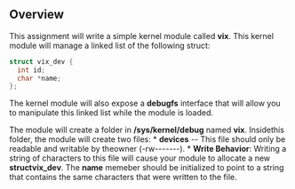 ## Overview 

This assignment will write a simple kernel module called **vix**.
This kernel module will manage a linked list of the following struct: <br />

```c
struct vix_dev {
  int id;
  char *name;
};
```
The kernel module will also expose a **debugfs** interface that will allow you to manipulate this linked list while the module is loaded.

The module will create a folder in **/sys/kernel/debug** named **vix**. Insidethis folder, the module will create two files:
    * **devices** -- This file should only be readable and writable by theowner (-rw-------).
        * **Write Behavior**: Writing a string of characters to this file will cause your module to allocate a new **structvix_dev**. The **name** memeber should be
        initialized to point to a string that contains the same characters that were written to the file.
